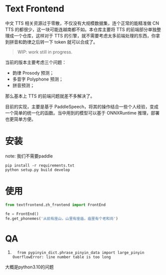 # Text Frontend

中文 TTS 相关资源过于零散，不仅没有大规模数据集，连个正常的能精准做 CN TTS 的都很少，这一块可能连越南都不如。本仓库主要将 TTS 的前端部分单独整理成一个仓库，这样对于 TTS 的引擎，就不需要考虑太多前端处理的东西，你拿到拼音和韵律之后转一下 token 就可以合成了。

> WIP: work still in progress.

当前的版本主要考虑三个问题：

- 韵律 Prosody 预测；
- 多音字 Polyphone 预测；
- 拼音预测；

那么基本上 TTS 的前端问题就差不多解决了。

目前的实现，主要是基于 PaddleSpeech，将其的操作结合一些个人经验，变成一个简单的统一化的函数。当中用到的模型可以基于 ONNXRuntime 推理，部署也更简单方便。

# 安装

note: 我们不需要paddle

```
pip install -r requirements.txt
python setup.py build develop
```

# 使用

```python
from textfrontend.zh_frontend import FrontEnd

fe = FrontEnd()
fe.get_phonemes('从前有座山，山里有座庙，庙里有个老和尚')
```


# QA

1. `  from pypinyin_dict.phrase_pinyin_data import large_pinyin
OverflowError: line number table is too long`

大概是python3.10的问题